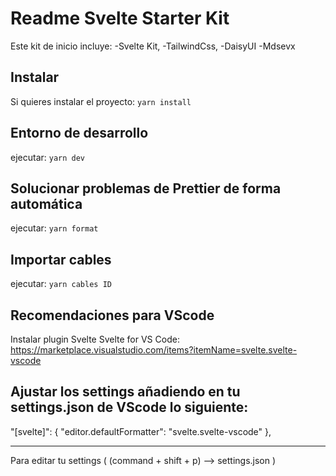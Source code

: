 # Readme Svelte Starter Kit

Este kit de inicio incluye:
-Svelte Kit,
-TailwindCss,
-DaisyUI
-Mdsevx

## Instalar

Si quieres instalar el proyecto: `yarn install`

## Entorno de desarrollo

ejecutar: `yarn dev`

## Solucionar problemas de Prettier de forma automática

ejecutar: `yarn format`

## Importar cables

ejecutar: `yarn cables ID`

## Recomendaciones para VScode

Instalar plugin Svelte
Svelte for VS Code: https://marketplace.visualstudio.com/items?itemName=svelte.svelte-vscode

## Ajustar los settings añadiendo en tu settings.json de VScode lo siguiente:

"[svelte]": {
"editor.defaultFormatter": "svelte.svelte-vscode"
},

---

Para editar tu settings ( (command + shift + p) --> settings.json )

